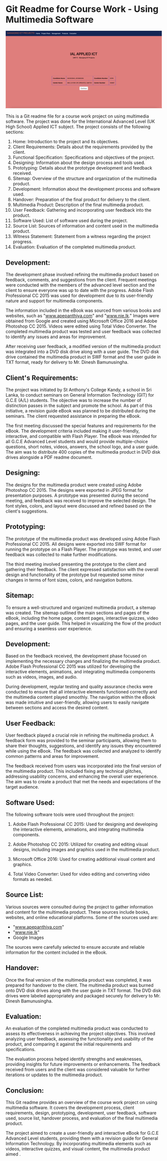 Git Readme for Course Work - Using Multimedia Software
=====================================================

<img src ='project.png'>

This is a Git readme file for a course work project on using multimedia software. The project was done for the International Advanced Level (UK High School) Applied ICT subject. The project consists of the following sections:

1. Home: Introduction to the project and its objectives.
2. Client Requirements: Details about the requirements provided by the client.
3. Functional Specification: Specifications and objectives of the project.
4. Designing: Information about the design process and tools used.
5. Prototyping: Details about the prototype development and feedback received.
6. Sitemap: Overview of the structure and organization of the multimedia product.
7. Development: Information about the development process and software used.
8. Handover: Preparation of the final product for delivery to the client.
9. Multimedia Product: Description of the final multimedia product.
10. User Feedback: Gathering and incorporating user feedback into the product.
11. Software Used: List of software used during the project.
12. Source List: Sources of information and content used in the multimedia product.
13. Witness Statement: Statement from a witness regarding the project progress.
14. Evaluation: Evaluation of the completed multimedia product.

Development:
-------------
The development phase involved refining the multimedia product based on feedback, comments, and suggestions from the client. Frequent meetings were conducted with the members of the advanced level section and the client to ensure everyone was up to date with the progress. Adobe Flash Professional CC 2015 was used for development due to its user-friendly nature and support for multimedia components.

The information included in the eBook was sourced from various books and websites, such as "www.apepanthiya.com" and "www.nie.lk." Images were obtained from Google and created using Microsoft Office 2016 and Adobe Photoshop CC 2015. Videos were edited using Total Video Converter. The completed multimedia product was tested and user feedback was collected to identify any issues and areas for improvement.

After receiving user feedback, a modified version of the multimedia product was integrated into a DVD disk drive along with a user guide. The DVD disk drive contained the multimedia product in SWF format and the user guide in TXT format, ready for delivery to Mr. Dinesh Bamunusingha.

Client's Requirements:
----------------------
The project was initiated by St Anthony's College Kandy, a school in Sri Lanka, to conduct seminars on General Information Technology (GIT) for G.C.E (A/L) students. The objective was to increase the number of distinction passes in the subject and promote the school. As part of this initiative, a revision guide eBook was planned to be distributed during the seminars. The client requested assistance in preparing the eBook.

The first meeting discussed the special features and requirements for the eBook. The development criteria included making it user-friendly, interactive, and compatible with Flash Player. The eBook was intended for all G.C.E Advanced Level students and would provide multiple-choice questions, short notes, videos, answers, the school logo, and a user guide. The aim was to distribute 400 copies of the multimedia product in DVD disk drives alongside a PDF readme document.

Designing:
-----------
The designs for the multimedia product were created using Adobe Photoshop CC 2015. The designs were exported in JPEG format for presentation purposes. A prototype was presented during the second meeting, and feedback was received to improve the selected design. The font styles, colors, and layout were discussed and refined based on the client's suggestions.

Prototyping:
-------------
The prototype of the multimedia product was developed using Adobe Flash Professional CC 2015. All designs were exported into SWF format for running the prototype on a Flash Player. The prototype was tested, and user feedback was collected to make further modifications.

The third meeting involved presenting the prototype to the client and gathering their feedback. The client expressed satisfaction with the overall design and functionality of the prototype but requested some minor changes in terms of font sizes, colors, and navigation buttons.

Sitemap:
---------
To ensure a well-structured and organized multimedia product, a sitemap was created. The sitemap outlined the main sections and pages of the eBook, including the home page, content pages, interactive quizzes, video pages, and the user guide. This helped in visualizing the flow of the product and ensuring a seamless user experience.

Development:
-------------
Based on the feedback received, the development phase focused on implementing the necessary changes and finalizing the multimedia product. Adobe Flash Professional CC 2015 was utilized for developing the interactive elements, animations, and integrating multimedia components such as videos, images, and audio.

During development, regular testing and quality assurance checks were conducted to ensure that all interactive elements functioned correctly and the multimedia content played smoothly. The navigation within the eBook was made intuitive and user-friendly, allowing users to easily navigate between sections and access the desired content.

User Feedback:
---------------
User feedback played a crucial role in refining the multimedia product. A feedback form was provided to the seminar participants, allowing them to share their thoughts, suggestions, and identify any issues they encountered while using the eBook. The feedback was collected and analyzed to identify common patterns and areas for improvement.

The feedback received from users was incorporated into the final version of the multimedia product. This included fixing any technical glitches, addressing usability concerns, and enhancing the overall user experience. The aim was to create a product that met the needs and expectations of the target audience.

Software Used:
---------------
The following software tools were used throughout the project:

1. Adobe Flash Professional CC 2015: Used for designing and developing the interactive elements, animations, and integrating multimedia components.

2. Adobe Photoshop CC 2015: Utilized for creating and editing visual designs, including images and graphics used in the multimedia product.

3. Microsoft Office 2016: Used for creating additional visual content and graphics.

4. Total Video Converter: Used for video editing and converting video formats as needed.

Source List:
-------------
Various sources were consulted during the project to gather information and content for the multimedia product. These sources include books, websites, and online educational platforms. Some of the sources used are:

- "www.apepanthiya.com"
- "www.nie.lk"
- Google Images

The sources were carefully selected to ensure accurate and reliable information for the content included in the eBook.

Handover:
----------
Once the final version of the multimedia product was completed, it was prepared for handover to the client. The multimedia product was burned onto DVD disk drives along with the user guide in TXT format. The DVD disk drives were labeled appropriately and packaged securely for delivery to Mr. Dinesh Bamunusingha.

Evaluation:
------------
An evaluation of the completed multimedia product was conducted to assess its effectiveness in achieving the project objectives. This involved analyzing user feedback, assessing the functionality and usability of the product, and comparing it against the initial requirements and specifications.

The evaluation process helped identify strengths and weaknesses, providing insights for future improvements or enhancements. The feedback received from users and the client was considered valuable for further iterations or updates to the multimedia product.

Conclusion:
------------
This Git readme provides an overview of the course work project on using multimedia software. It covers the development process, client requirements, design, prototyping, development, user feedback, software used, source list, handover process, and evaluation of the final multimedia product.

The project aimed to create a user-friendly and interactive eBook for G.C.E Advanced Level students, providing them with a revision guide for General Information Technology. By incorporating multimedia elements such as videos, interactive quizzes, and visual content, the multimedia product aimed
.
